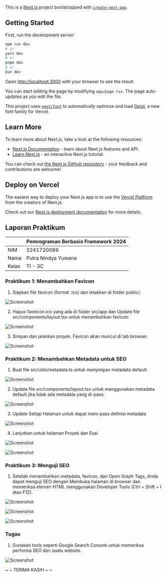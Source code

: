 This is a [Next.js](https://nextjs.org) project bootstrapped with [`create-next-app`](https://nextjs.org/docs/app/api-reference/cli/create-next-app).

## Getting Started

First, run the development server:

```bash
npm run dev
# or
yarn dev
# or
pnpm dev
# or
bun dev
```

Open [http://localhost:3000](http://localhost:3000) with your browser to see the result.

You can start editing the page by modifying `app/page.tsx`. The page auto-updates as you edit the file.

This project uses [`next/font`](https://nextjs.org/docs/app/building-your-application/optimizing/fonts) to automatically optimize and load [Geist](https://vercel.com/font), a new font family for Vercel.

## Learn More

To learn more about Next.js, take a look at the      following resources:

- [Next.js Documentation](https://nextjs.org/docs) - learn about Next.js features and API.
- [Learn Next.js](https://nextjs.org/learn) - an interactive Next.js tutorial.

You can check out [the Next.js GitHub repository](https://github.com/vercel/next.js) - your feedback and contributions are welcome!

## Deploy on Vercel

The easiest way to deploy your Next.js app is to use the [Vercel Platform](https://vercel.com/new?utm_medium=default-template&filter=next.js&utm_source=create-next-app&utm_campaign=create-next-app-readme) from the creators of Next.js.

Check out our [Next.js deployment documentation](https://nextjs.org/docs/app/building-your-application/deploying) for more details.


## Laporan Praktikum

|  | Pemrograman Berbasis Framework 2024 |
|--|--|
| NIM |  2241720089 |
| Nama |  Putra Nindya Yuwana |
| Kelas | TI - 3C |
  

### Praktikum 1: Menambahkan Favicon

1. Siapkan file favicon (format .ico) dan letakkan di folder public/.

![Screenshot](assets-report/11.png)

2. Hapus faveicon.ico yang ada di folder src/app dan Update file src/components/layout.tsx untuk menambahkan favicon:	 

![Screenshot](assets-report/12.png)

3. Simpan dan jalankan proyek. Favicon akan muncul di tab browser.

![Screenshot](assets-report/13.png)


### Praktikum 2: Menambahkan Metadata untuk SEO

1. Buat file src/utils/metadata.ts untuk menyimpan metadata default:	

![Screenshot](assets-report/21.png)

2. Update file src/components/layout.tsx untuk menggunakan metadata default jika tidak ada metadata yang di-pass:	 

![Screenshot](assets-report/22.png)

3. Update Setiap Halaman untuk dapat mem-pass definisi metadata	 

![Screenshot](assets-report/23.png)

4. Lanjutkan untuk halaman Proyek dan Esai	 

![Screenshot](assets-report/24a.png)

![Screenshot](assets-report/24b.png)


### Praktikum 3: Menguji SEO

1. Setelah menambahkan metadata, favicon, dan Open Graph Tags, Anda dapat menguji SEO dengan Membuka halaman di browser dan memeriksa elemen HTML menggunakan Developer Tools (Ctrl + Shift + I atau F12).	 
 
![Screenshot](assets-report/3a.png)

![Screenshot](assets-report/3b.png)

![Screenshot](assets-report/3c.png)


### Tugas

1. Gunakan tools seperti Google Search Console untuk memeriksa performa SEO dari suatu website.	
 
![Screenshot](assets-report/t.png)













~ ~ TERIMA KASIH ~ ~


